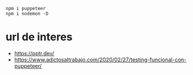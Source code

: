 ```node
npm i puppeteer
npm i nodemon -D
```

# url de interes
* https://pptr.dev/
* https://www.adictosaltrabajo.com/2020/02/27/testing-funcional-con-puppeteer/